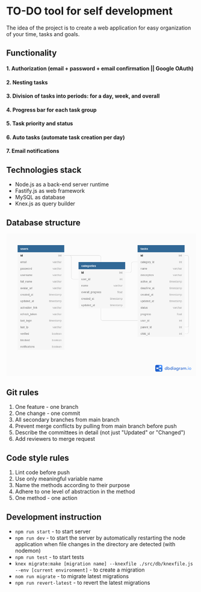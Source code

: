 # TO-DO tool for self development
The idea of the project is to create a web application for easy organization of your time, tasks and goals.

## Functionality
#### 1. Authorization (email + password + email confirmation || Google OAuth) 
#### 2. Nesting tasks
#### 3. Division of tasks into periods: for a day, week, and overall
#### 4. Progress bar for each task group
#### 5. Task priority and status
#### 6. Auto tasks (automate task creation per day)
#### 7. Email notifications


## Technologies stack
- Node.js as a back-end server runtime
- Fastify.js as web framework
- MySQL as database
- Knex.js as query builder

## Database structure
![db structure](./docs/db-doc/diagram_2.1.png)


## Git rules
1. One feature - one branch 
2. One change - one commit
3. All secondary branches from main branch
4. Prevent merge conflicts by pulling from main branch before push 
5. Describe the committees in detail (not just "Updated" or "Changed")
6. Add reviewers to merge request

## Code style rules
1. Lint code before push
2. Use only meaningful variable name
3. Name the methods according to their purpose
4. Adhere to one level of abstraction in the method
5. One method - one action

## Development instruction
- `npm run start` - to start server
- `npm run dev` - to start the server by automatically restarting the node application when file changes in the directory are detected (with nodemon)
- `npm run test` - to start tests
- `knex migrate:make [migration name] --knexfile ./src/db/knexfile.js --env [current environment]` - to create a migration
- `nom run migrate` - to migrate latest migrations
- `npm run revert-latest` - to revert the latest migrations
